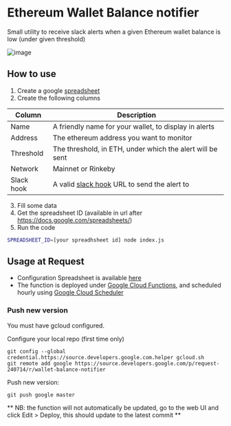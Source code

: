 # Ethereum Wallet Balance notifier

Small utility to receive slack alerts when a given Ethereum wallet balance is low (under given threshold)

![image](https://user-images.githubusercontent.com/14175665/62474023-4911d080-b7a2-11e9-9ea2-f5d51014e1f8.png)


## How to use

1. Create a google [spreadsheet](https://sheets.new)
2. Create the following columns

| Column     | Description                                                                            |
| ---------- | -------------------------------------------------------------------------------------- |
| Name       | A friendly name for your wallet, to display in alerts                                  |
| Address    | The ethereum address you want to monitor                                               |
| Threshold  | The threshold, in ETH, under which the alert will be sent                              |
| Network    | Mainnet or Rinkeby                                                                     |
| Slack hook | A valid [slack hook](https://api.slack.com/incoming-webhooks) URL to send the alert to |

3. Fill some data
4. Get the spreadsheet ID (available in url after https://docs.google.com/spreadsheets/)
5. Run the code

```bash
SPREADSHEET_ID=[your spreadhsheet id] node index.js
```

## Usage at Request

- Configuration Spreadsheet is available [here](https://docs.google.com/spreadsheets/d/1JfS4McLLMrfHhIWZl3_caZCN_06WjhNjXticmvHaKE8/edit)
- The function is deployed under [Google Cloud Functions](https://console.cloud.google.com/functions/list), and scheduled hourly using [Google Cloud Scheduler](https://console.cloud.google.com/cloudscheduler)

### Push new version

You must have gcloud configured.

Configure your local repo (first time only)
```
git config --global credential.https://source.developers.google.com.helper gcloud.sh
git remote add google https://source.developers.google.com/p/request-240714/r/wallet-balance-notifier
```

Push new version:
```
git push google master
```

** NB: the function will not automatically be updated, go to the web UI and click Edit > Deploy, this should update to the latest commit **
